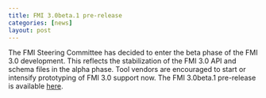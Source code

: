```yaml
---
title: FMI 3.0beta.1 pre-release
categories: [news]
layout: post
---
```


The FMI Steering Committee has decided to enter the beta phase of the FMI 3.0 development. This reflects the stabilization of the FMI 3.0 API and schema files in the alpha phase. Tool vendors are encouraged to start or intensify prototyping of FMI 3.0 support now. The FMI 3.0beta.1 pre-release is available [here](https://github.com/modelica/fmi-standard/releases).
